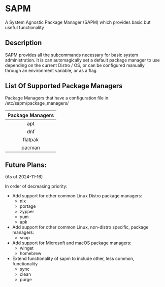 # SAPM

A System Agnostic Package Manager (SAPM) which provides basic but useful functionality

## Description

SAPM provides all the subcommands necessary for basic system administration. It is can automagically set a default package manager to use depending on the current Distro / OS, or can be configured manually through an environment variable, or as a flag.       

## List Of Supported Package Managers

Package Managers that have a configuration file in /etc/sapm/package_managers/

| Package Managers |
| :--------------: |
|       apt        |
|       dnf        |
|      flatpak     |
|      pacman      |

## Future Plans:
(As of 2024-11-16)

In order of decreasing priority:

* Add support for other common Linux Distro package managers: 
  * nix
  * portage
  * zypper
  * yum
  * apk
* Add support for other common Linux, non-distro specific, package managers:
  * snap
* Add support for Microsoft and macOS package managers:
  * winget
  * homebrew
* Extend functionality of sapm to include other, less common, functionality
  * sync
  * clean
  * purge

